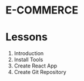 # E-COMMERCE

# Lessons

1. Introduction
2. Install Tools
3. Create React App
4. Create Git Repository
